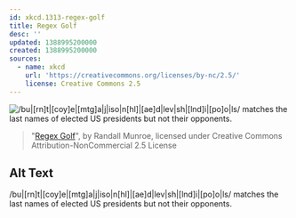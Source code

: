 ```yaml
---
id: xkcd.1313-regex-golf
title: Regex Golf
desc: ''
updated: 1388995200000
created: 1388995200000
sources:
  - name: xkcd
    url: 'https://creativecommons.org/licenses/by-nc/2.5/'
    license: Creative Commons 2.5
---
```

![/bu|\[rn\]t|[coy]e|[mtg]a|j|iso|n[hl]|[ae]d|lev|sh|[lnd]i|[po]o|ls/ matches the last names of elected US presidents but not their opponents.](https://imgs.xkcd.com/comics/regex_golf.png)
> "[Regex Golf](https://xkcd.com/1313/)", by Randall Munroe, licensed under Creative Commons Attribution-NonCommercial 2.5 License

## Alt Text
/bu|\[rn\]t|[coy]e|[mtg]a|j|iso|n[hl]|[ae]d|lev|sh|[lnd]i|[po]o|ls/ matches the last names of elected US presidents but not their opponents.
